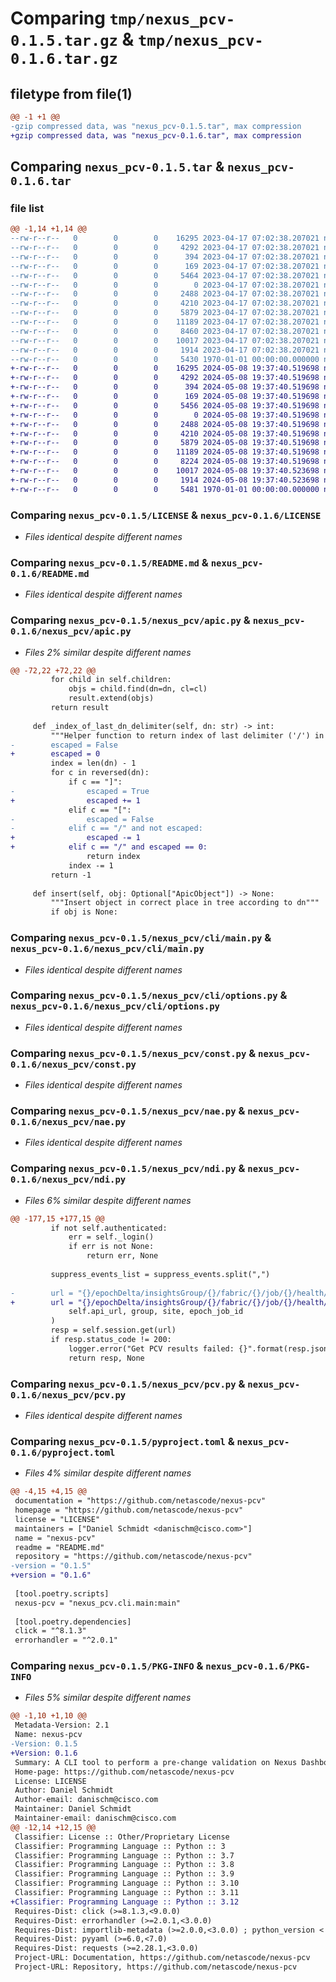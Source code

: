 # Comparing `tmp/nexus_pcv-0.1.5.tar.gz` & `tmp/nexus_pcv-0.1.6.tar.gz`

## filetype from file(1)

```diff
@@ -1 +1 @@
-gzip compressed data, was "nexus_pcv-0.1.5.tar", max compression
+gzip compressed data, was "nexus_pcv-0.1.6.tar", max compression
```

## Comparing `nexus_pcv-0.1.5.tar` & `nexus_pcv-0.1.6.tar`

### file list

```diff
@@ -1,14 +1,14 @@
--rw-r--r--   0        0        0    16295 2023-04-17 07:02:38.207021 nexus_pcv-0.1.5/LICENSE
--rw-r--r--   0        0        0     4292 2023-04-17 07:02:38.207021 nexus_pcv-0.1.5/README.md
--rw-r--r--   0        0        0      394 2023-04-17 07:02:38.207021 nexus_pcv-0.1.5/nexus_pcv/__init__.py
--rw-r--r--   0        0        0      169 2023-04-17 07:02:38.207021 nexus_pcv-0.1.5/nexus_pcv/__main__.py
--rw-r--r--   0        0        0     5464 2023-04-17 07:02:38.207021 nexus_pcv-0.1.5/nexus_pcv/apic.py
--rw-r--r--   0        0        0        0 2023-04-17 07:02:38.207021 nexus_pcv-0.1.5/nexus_pcv/cli/__init__.py
--rw-r--r--   0        0        0     2488 2023-04-17 07:02:38.207021 nexus_pcv-0.1.5/nexus_pcv/cli/main.py
--rw-r--r--   0        0        0     4210 2023-04-17 07:02:38.207021 nexus_pcv-0.1.5/nexus_pcv/cli/options.py
--rw-r--r--   0        0        0     5879 2023-04-17 07:02:38.207021 nexus_pcv-0.1.5/nexus_pcv/const.py
--rw-r--r--   0        0        0    11189 2023-04-17 07:02:38.207021 nexus_pcv-0.1.5/nexus_pcv/nae.py
--rw-r--r--   0        0        0     8460 2023-04-17 07:02:38.207021 nexus_pcv-0.1.5/nexus_pcv/ndi.py
--rw-r--r--   0        0        0    10017 2023-04-17 07:02:38.207021 nexus_pcv-0.1.5/nexus_pcv/pcv.py
--rw-r--r--   0        0        0     1914 2023-04-17 07:02:38.207021 nexus_pcv-0.1.5/pyproject.toml
--rw-r--r--   0        0        0     5430 1970-01-01 00:00:00.000000 nexus_pcv-0.1.5/PKG-INFO
+-rw-r--r--   0        0        0    16295 2024-05-08 19:37:40.519698 nexus_pcv-0.1.6/LICENSE
+-rw-r--r--   0        0        0     4292 2024-05-08 19:37:40.519698 nexus_pcv-0.1.6/README.md
+-rw-r--r--   0        0        0      394 2024-05-08 19:37:40.519698 nexus_pcv-0.1.6/nexus_pcv/__init__.py
+-rw-r--r--   0        0        0      169 2024-05-08 19:37:40.519698 nexus_pcv-0.1.6/nexus_pcv/__main__.py
+-rw-r--r--   0        0        0     5456 2024-05-08 19:37:40.519698 nexus_pcv-0.1.6/nexus_pcv/apic.py
+-rw-r--r--   0        0        0        0 2024-05-08 19:37:40.519698 nexus_pcv-0.1.6/nexus_pcv/cli/__init__.py
+-rw-r--r--   0        0        0     2488 2024-05-08 19:37:40.519698 nexus_pcv-0.1.6/nexus_pcv/cli/main.py
+-rw-r--r--   0        0        0     4210 2024-05-08 19:37:40.519698 nexus_pcv-0.1.6/nexus_pcv/cli/options.py
+-rw-r--r--   0        0        0     5879 2024-05-08 19:37:40.519698 nexus_pcv-0.1.6/nexus_pcv/const.py
+-rw-r--r--   0        0        0    11189 2024-05-08 19:37:40.519698 nexus_pcv-0.1.6/nexus_pcv/nae.py
+-rw-r--r--   0        0        0     8224 2024-05-08 19:37:40.519698 nexus_pcv-0.1.6/nexus_pcv/ndi.py
+-rw-r--r--   0        0        0    10017 2024-05-08 19:37:40.523698 nexus_pcv-0.1.6/nexus_pcv/pcv.py
+-rw-r--r--   0        0        0     1914 2024-05-08 19:37:40.523698 nexus_pcv-0.1.6/pyproject.toml
+-rw-r--r--   0        0        0     5481 1970-01-01 00:00:00.000000 nexus_pcv-0.1.6/PKG-INFO
```

### Comparing `nexus_pcv-0.1.5/LICENSE` & `nexus_pcv-0.1.6/LICENSE`

 * *Files identical despite different names*

### Comparing `nexus_pcv-0.1.5/README.md` & `nexus_pcv-0.1.6/README.md`

 * *Files identical despite different names*

### Comparing `nexus_pcv-0.1.5/nexus_pcv/apic.py` & `nexus_pcv-0.1.6/nexus_pcv/apic.py`

 * *Files 2% similar despite different names*

```diff
@@ -72,22 +72,22 @@
         for child in self.children:
             objs = child.find(dn=dn, cl=cl)
             result.extend(objs)
         return result
 
     def _index_of_last_dn_delimiter(self, dn: str) -> int:
         """Helper function to return index of last delimiter ('/') in DN string"""
-        escaped = False
+        escaped = 0
         index = len(dn) - 1
         for c in reversed(dn):
             if c == "]":
-                escaped = True
+                escaped += 1
             elif c == "[":
-                escaped = False
-            elif c == "/" and not escaped:
+                escaped -= 1
+            elif c == "/" and escaped == 0:
                 return index
             index -= 1
         return -1
 
     def insert(self, obj: Optional["ApicObject"]) -> None:
         """Insert object in correct place in tree according to dn"""
         if obj is None:
```

### Comparing `nexus_pcv-0.1.5/nexus_pcv/cli/main.py` & `nexus_pcv-0.1.6/nexus_pcv/cli/main.py`

 * *Files identical despite different names*

### Comparing `nexus_pcv-0.1.5/nexus_pcv/cli/options.py` & `nexus_pcv-0.1.6/nexus_pcv/cli/options.py`

 * *Files identical despite different names*

### Comparing `nexus_pcv-0.1.5/nexus_pcv/const.py` & `nexus_pcv-0.1.6/nexus_pcv/const.py`

 * *Files identical despite different names*

### Comparing `nexus_pcv-0.1.5/nexus_pcv/nae.py` & `nexus_pcv-0.1.6/nexus_pcv/nae.py`

 * *Files identical despite different names*

### Comparing `nexus_pcv-0.1.5/nexus_pcv/ndi.py` & `nexus_pcv-0.1.6/nexus_pcv/ndi.py`

 * *Files 6% similar despite different names*

```diff
@@ -177,15 +177,15 @@
         if not self.authenticated:
             err = self._login()
             if err is not None:
                 return err, None
 
         suppress_events_list = suppress_events.split(",")
 
-        url = "{}/epochDelta/insightsGroup/{}/fabric/{}/job/{}/health/view/aggregateTable?category=ADC,CHANGE_ANALYSIS,TENANT_ENDPOINT,TENANT_FORWARDING,TENANT_SECURITY,RESOURCE_UTILIZATION,SYSTEM,COMPLIANCE&epochStatus=EPOCH2_ONLY&severity=EVENT_SEVERITY_CRITICAL,EVENT_SEVERITY_MAJOR,EVENT_SEVERITY_MINOR,EVENT_SEVERITY_WARNING,EVENT_SEVERITY_INFO".format(
+        url = "{}/epochDelta/insightsGroup/{}/fabric/{}/job/{}/health/view/aggregateTable?epochStatus=EPOCH2_ONLY".format(
             self.api_url, group, site, epoch_job_id
         )
         resp = self.session.get(url)
         if resp.status_code != 200:
             logger.error("Get PCV results failed: {}".format(resp.json()))
             return resp, None
```

### Comparing `nexus_pcv-0.1.5/nexus_pcv/pcv.py` & `nexus_pcv-0.1.6/nexus_pcv/pcv.py`

 * *Files identical despite different names*

### Comparing `nexus_pcv-0.1.5/pyproject.toml` & `nexus_pcv-0.1.6/pyproject.toml`

 * *Files 4% similar despite different names*

```diff
@@ -4,15 +4,15 @@
 documentation = "https://github.com/netascode/nexus-pcv"
 homepage = "https://github.com/netascode/nexus-pcv"
 license = "LICENSE"
 maintainers = ["Daniel Schmidt <danischm@cisco.com>"]
 name = "nexus-pcv"
 readme = "README.md"
 repository = "https://github.com/netascode/nexus-pcv"
-version = "0.1.5"
+version = "0.1.6"
 
 [tool.poetry.scripts]
 nexus-pcv = "nexus_pcv.cli.main:main"
 
 [tool.poetry.dependencies]
 click = "^8.1.3"
 errorhandler = "^2.0.1"
```

### Comparing `nexus_pcv-0.1.5/PKG-INFO` & `nexus_pcv-0.1.6/PKG-INFO`

 * *Files 5% similar despite different names*

```diff
@@ -1,10 +1,10 @@
 Metadata-Version: 2.1
 Name: nexus-pcv
-Version: 0.1.5
+Version: 0.1.6
 Summary: A CLI tool to perform a pre-change validation on Nexus Dashboard Insights or Network Assurance Engine.
 Home-page: https://github.com/netascode/nexus-pcv
 License: LICENSE
 Author: Daniel Schmidt
 Author-email: danischm@cisco.com
 Maintainer: Daniel Schmidt
 Maintainer-email: danischm@cisco.com
@@ -12,14 +12,15 @@
 Classifier: License :: Other/Proprietary License
 Classifier: Programming Language :: Python :: 3
 Classifier: Programming Language :: Python :: 3.7
 Classifier: Programming Language :: Python :: 3.8
 Classifier: Programming Language :: Python :: 3.9
 Classifier: Programming Language :: Python :: 3.10
 Classifier: Programming Language :: Python :: 3.11
+Classifier: Programming Language :: Python :: 3.12
 Requires-Dist: click (>=8.1.3,<9.0.0)
 Requires-Dist: errorhandler (>=2.0.1,<3.0.0)
 Requires-Dist: importlib-metadata (>=2.0.0,<3.0.0) ; python_version < "3.8"
 Requires-Dist: pyyaml (>=6.0,<7.0)
 Requires-Dist: requests (>=2.28.1,<3.0.0)
 Project-URL: Documentation, https://github.com/netascode/nexus-pcv
 Project-URL: Repository, https://github.com/netascode/nexus-pcv
```

